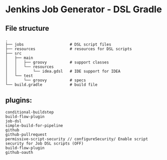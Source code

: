 # Jenkins Job Generator - DSL Gradle 

## File structure

    .
    ├── jobs                    # DSL script files
    ├── resources               # resources for DSL scripts
    ├── src
    │   ├── main
    │   │   ├── groovy          # support classes
    │   │   └── resources
    │   │       └── idea.gdsl   # IDE support for IDEA
    │   └── test
    │       └── groovy          # specs
    └── build.gradle            # build file

## plugins:
```
conditional-buildstep
build-flow-plugin
job-dsl
simple-build-for-pipeline
github
github-pullrequest
permissive-script-security // configureSecurity/ Enable script security for Job DSL scripts (OFF)
build-flow-plugin
github-oauth
